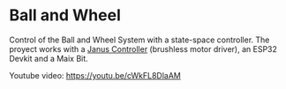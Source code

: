 # Ball and Wheel
Control of the Ball and Wheel System with a state-space controller. The proyect works with a [Janus Controller](https://github.com/byDagor/Janus-Controller) (brushless motor driver), an ESP32 Devkit and a Maix Bit.


Youtube video: https://youtu.be/cWkFL8DlaAM
